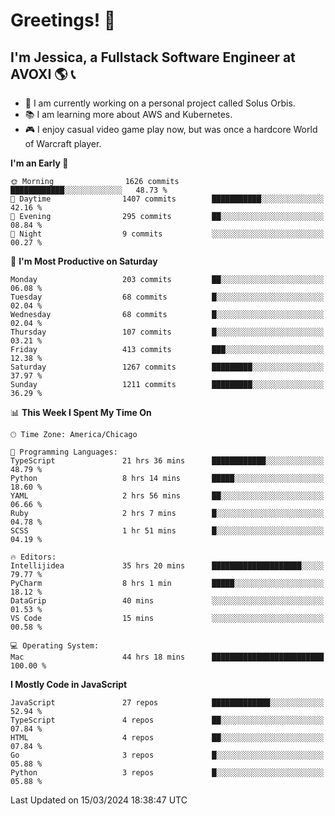 # Greetings! 🧠

## I'm Jessica, a Fullstack Software Engineer at AVOXI 🌎 📞

- 🌟 I am currently working on a personal project called Solus Orbis.
- 📚 I am learning more about AWS and Kubernetes.
- 🎮 I enjoy casual video game play now, but was once a hardcore World of Warcraft player.

<!--START_SECTION:waka-->
**I'm an Early 🐤** 

```text
🌞 Morning                1626 commits        ████████████░░░░░░░░░░░░░   48.73 % 
🌆 Daytime                1407 commits        ███████████░░░░░░░░░░░░░░   42.16 % 
🌃 Evening                295 commits         ██░░░░░░░░░░░░░░░░░░░░░░░   08.84 % 
🌙 Night                  9 commits           ░░░░░░░░░░░░░░░░░░░░░░░░░   00.27 % 
```
📅 **I'm Most Productive on Saturday** 

```text
Monday                   203 commits         ██░░░░░░░░░░░░░░░░░░░░░░░   06.08 % 
Tuesday                  68 commits          █░░░░░░░░░░░░░░░░░░░░░░░░   02.04 % 
Wednesday                68 commits          █░░░░░░░░░░░░░░░░░░░░░░░░   02.04 % 
Thursday                 107 commits         █░░░░░░░░░░░░░░░░░░░░░░░░   03.21 % 
Friday                   413 commits         ███░░░░░░░░░░░░░░░░░░░░░░   12.38 % 
Saturday                 1267 commits        █████████░░░░░░░░░░░░░░░░   37.97 % 
Sunday                   1211 commits        █████████░░░░░░░░░░░░░░░░   36.29 % 
```


📊 **This Week I Spent My Time On** 

```text
🕑︎ Time Zone: America/Chicago

💬 Programming Languages: 
TypeScript               21 hrs 36 mins      ████████████░░░░░░░░░░░░░   48.79 % 
Python                   8 hrs 14 mins       █████░░░░░░░░░░░░░░░░░░░░   18.60 % 
YAML                     2 hrs 56 mins       ██░░░░░░░░░░░░░░░░░░░░░░░   06.66 % 
Ruby                     2 hrs 7 mins        █░░░░░░░░░░░░░░░░░░░░░░░░   04.78 % 
SCSS                     1 hr 51 mins        █░░░░░░░░░░░░░░░░░░░░░░░░   04.19 % 

🔥 Editors: 
Intellijidea             35 hrs 20 mins      ████████████████████░░░░░   79.77 % 
PyCharm                  8 hrs 1 min         █████░░░░░░░░░░░░░░░░░░░░   18.12 % 
DataGrip                 40 mins             ░░░░░░░░░░░░░░░░░░░░░░░░░   01.53 % 
VS Code                  15 mins             ░░░░░░░░░░░░░░░░░░░░░░░░░   00.58 % 

💻 Operating System: 
Mac                      44 hrs 18 mins      █████████████████████████   100.00 % 
```

**I Mostly Code in JavaScript** 

```text
JavaScript               27 repos            █████████████░░░░░░░░░░░░   52.94 % 
TypeScript               4 repos             ██░░░░░░░░░░░░░░░░░░░░░░░   07.84 % 
HTML                     4 repos             ██░░░░░░░░░░░░░░░░░░░░░░░   07.84 % 
Go                       3 repos             █░░░░░░░░░░░░░░░░░░░░░░░░   05.88 % 
Python                   3 repos             █░░░░░░░░░░░░░░░░░░░░░░░░   05.88 % 
```




 Last Updated on 15/03/2024 18:38:47 UTC
<!--END_SECTION:waka-->

<!--
**jessikuh/jessikuh** is a ✨ _special_ ✨ repository because its `README.md` (this file) appears on your GitHub profile.

Here are some ideas to get you started:

- 🔭 I’m currently working on ...
- 🌱 I’m currently learning ...
- 👯 I’m looking to collaborate on ...
- 🤔 I’m looking for help with ...
- 💬 Ask me about ...
- 📫 How to reach me: ...
- 😄 Pronouns: ...
- ⚡ Fun fact: ...
-->
